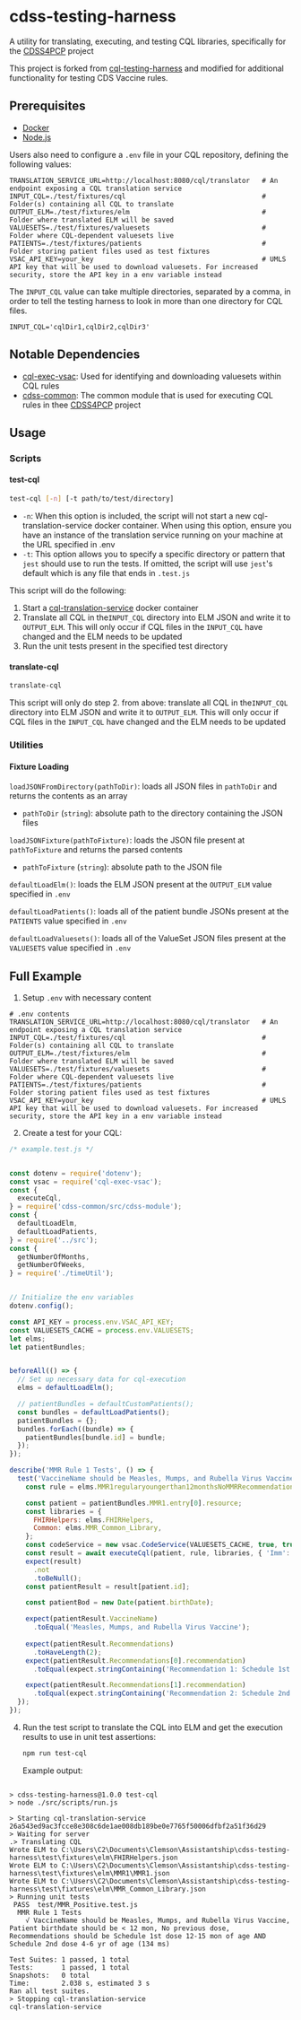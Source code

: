 # cdss-testing-harness

A utility for translating, executing, and testing CQL libraries, specifically for the [CDSS4PCP](https://cdss4pcp.com/)
project

This project is forked from [cql-testing-harness](https://github.com/mcode/cql-testing-harness) and modified for
additional functionality for testing CDS Vaccine rules.


## Prerequisites

* [Docker](https://docker.com)
* [Node.js](https://nodejs.org/en/)

Users also need to configure a `.env` file in your CQL repository, defining the following values:

```
TRANSLATION_SERVICE_URL=http://localhost:8080/cql/translator   # An endpoint exposing a CQL translation service
INPUT_CQL=./test/fixtures/cql                                  # Folder(s) containing all CQL to translate
OUTPUT_ELM=./test/fixtures/elm                                 # Folder where translated ELM will be saved
VALUESETS=./test/fixtures/valuesets                            # Folder where CQL-dependent valuesets live
PATIENTS=./test/fixtures/patients                              # Folder storing patient files used as test fixtures
VSAC_API_KEY=your_key                                          # UMLS API key that will be used to download valuesets. For increased security, store the API key in a env variable instead
```

The `INPUT_CQL` value can take multiple directories, separated by a comma, in order to tell the testing harness to look
in more than one directory for CQL files.

```
INPUT_CQL='cqlDir1,cqlDir2,cqlDir3'
```

## Notable Dependencies

* [cql-exec-vsac](https://www.npmjs.com/package/cql-exec-vsac):  Used for identifying and downloading valuesets within
  CQL rules
* [cdss-common](https://github.com/xjing16/EMR_EHR4CDSSPCP/tree/main/Common/cdss-common):  The common module that is
  used for executing CQL rules in thee [CDSS4PCP](https://cdss4pcp.com/) project

## Usage

### Scripts

#### test-cql

``` bash
test-cql [-n] [-t path/to/test/directory]
```

* `-n`: When this option is included, the script will not start a new cql-translation-service docker container. When
  using this option, ensure you have an instance of the translation service running on your machine at the URL specified
  in .env
* `-t`: This option allows you to specify a specific directory or pattern that `jest` should use to run the tests. If
  omitted, the script will use `jest`'s default which is any file that ends in `.test.js`

This script will do the following:

1. Start a [cql-translation-service](https://github.com/cqframework/cql-translation-service) docker container
2. Translate all CQL in the`INPUT_CQL` directory into ELM JSON and write it to `OUTPUT_ELM`. This will only occur if CQL
   files in the `INPUT_CQL` have changed and the ELM needs to be updated
3. Run the unit tests present in the specified test directory

#### translate-cql

``` bash
translate-cql
```

This script will only do step 2. from above: translate all CQL in the`INPUT_CQL` directory into ELM JSON and write it
to `OUTPUT_ELM`. This will only occur if CQL files in the `INPUT_CQL` have changed and the ELM needs to be updated

### Utilities

#### Fixture Loading

`loadJSONFromDirectory(pathToDir)`: loads all JSON files in `pathToDir` and returns the contents as an array

* `pathToDir` (`string`): absolute path to the directory containing the JSON files

`loadJSONFixture(pathToFixture)`: loads the JSON file present at `pathToFixture` and returns the parsed contents

* `pathToFixture` (`string`): absolute path to the JSON file

`defaultLoadElm()`: loads the ELM JSON present at the `OUTPUT_ELM` value specified in `.env`

`defaultLoadPatients()`: loads all of the patient bundle JSONs present at the `PATIENTS` value specified in `.env`

`defaultLoadValuesets()`: loads all of the ValueSet JSON files present at the `VALUESETS` value specified in `.env`

## Full Example

1. Setup `.env` with necessary content

```
# .env contents
TRANSLATION_SERVICE_URL=http://localhost:8080/cql/translator   # An endpoint exposing a CQL translation service
INPUT_CQL=./test/fixtures/cql                                  # Folder(s) containing all CQL to translate
OUTPUT_ELM=./test/fixtures/elm                                 # Folder where translated ELM will be saved
VALUESETS=./test/fixtures/valuesets                            # Folder where CQL-dependent valuesets live
PATIENTS=./test/fixtures/patients                              # Folder storing patient files used as test fixtures
VSAC_API_KEY=your_key                                          # UMLS API key that will be used to download valuesets. For increased security, store the API key in a env variable instead
```

2. Create a test for your CQL:

``` javascript
/* example.test.js */


const dotenv = require('dotenv');
const vsac = require('cql-exec-vsac');
const {
  executeCql,
} = require('cdss-common/src/cdss-module');
const {
  defaultLoadElm,
  defaultLoadPatients,
} = require('../src');
const {
  getNumberOfMonths,
  getNumberOfWeeks,
} = require('./timeUtil');


// Initialize the env variables
dotenv.config();

const API_KEY = process.env.VSAC_API_KEY;
const VALUESETS_CACHE = process.env.VALUESETS;
let elms;
let patientBundles;


beforeAll(() => {
  // Set up necessary data for cql-execution
  elms = defaultLoadElm();

  // patientBundles = defaultCustomPatients();
  const bundles = defaultLoadPatients();
  patientBundles = {};
  bundles.forEach((bundle) => {
    patientBundles[bundle.id] = bundle;
  });
});

describe('MMR Rule 1 Tests', () => {
  test('VaccineName should be Measles, Mumps, and Rubella Virus Vaccine, Patient birthdate should be < 12 mon, No previous dose, Recommendations should be Schedule 1st dose 12-15 mon of age AND Schedule 2nd dose 4-6 yr of age', async () => {
    const rule = elms.MMR1regularyoungerthan12monthsNoMMRRecommendation;

    const patient = patientBundles.MMR1.entry[0].resource;
    const libraries = {
      FHIRHelpers: elms.FHIRHelpers,
      Common: elms.MMR_Common_Library,
    };
    const codeService = new vsac.CodeService(VALUESETS_CACHE, true, true);
    const result = await executeCql(patient, rule, libraries, { 'Imm': [] }, codeService, API_KEY);
    expect(result)
      .not
      .toBeNull();
    const patientResult = result[patient.id];

    const patientBod = new Date(patient.birthDate);

    expect(patientResult.VaccineName)
      .toEqual('Measles, Mumps, and Rubella Virus Vaccine');
    
    expect(patientResult.Recommendations)
      .toHaveLength(2);
    expect(patientResult.Recommendations[0].recommendation)
      .toEqual(expect.stringContaining('Recommendation 1: Schedule 1st dose MMR when patient is 12-15 months'));

    expect(patientResult.Recommendations[1].recommendation)
      .toEqual(expect.stringContaining('Recommendation 2: Schedule 2nd dose MMR when patient is 4-6 years'));
  });
});
```

4. Run the test script to translate the CQL into ELM and get the execution results to use in unit test assertions:

   ``` bash
   npm run test-cql
   ```

   Example output:

```

> cdss-testing-harness@1.0.0 test-cql
> node ./src/scripts/run.js

> Starting cql-translation-service
26a543ed9ac3fcce8e308c6de1ae008db189be0e7765f50006dfbf2a51f36d29
> Waiting for server
.> Translating CQL
Wrote ELM to C:\Users\C2\Documents\Clemson\Assistantship\cdss-testing-harness\test\fixtures\elm\FHIRHelpers.json
Wrote ELM to C:\Users\C2\Documents\Clemson\Assistantship\cdss-testing-harness\test\fixtures\elm\MMR1\MMR1.json
Wrote ELM to C:\Users\C2\Documents\Clemson\Assistantship\cdss-testing-harness\test\fixtures\elm\MMR_Common_Library.json
> Running unit tests
 PASS  test/MMR_Positive.test.js
  MMR Rule 1 Tests
    √ VaccineName should be Measles, Mumps, and Rubella Virus Vaccine, Patient birthdate should be < 12 mon, No previous dose, Recommendations should be Schedule 1st dose 12-15 mon of age AND Schedule 2nd dose 4-6 yr of age (134 ms)                                                                                                                                                                                                                                

Test Suites: 1 passed, 1 total                                                                                                                                                                                                      
Tests:       1 passed, 1 total                                                                                                                                                                                                      
Snapshots:   0 total
Time:        2.038 s, estimated 3 s
Ran all test suites.
> Stopping cql-translation-service
cql-translation-service

```

   

